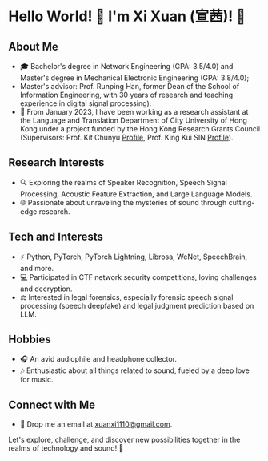 # Hello World! 👋 I'm Xi Xuan (宣茜)! 🌈

## About Me
- 🎓 Bachelor's degree in Network Engineering (GPA: 3.5/4.0) and Master's degree in Mechanical Electronic Engineering (GPA: 3.8/4.0);
- Master's advisor: Prof. Runping Han, former Dean of the School of Information Engineering, with 30 years of research and teaching experience in digital signal processing).
- 📅 From January 2023, I have been working as a research assistant at the Language and Translation Department of City University of Hong Kong under a project funded by the Hong Kong Research Grants Council
  (Supervisors: Prof. Kit Chunyu [Profile](https://scholars.cityu.edu.hk/en/persons/chun-yu-kit(2fff9a86-374c-4ee3-8a94-3d7d866f0432).html), Prof. King Kui SIN [Profile](https://www.researchgate.net/profile/King-Kui-Sin-2)).

## Research Interests
- 🔍 Exploring the realms of Speaker Recognition, Speech Signal Processing, Acoustic Feature Extraction, and Large Language Models.
- 🌐 Passionate about unraveling the mysteries of sound through cutting-edge research.

## Tech and Interests
- ⚡ Python, PyTorch, PyTorch Lightning, Librosa, WeNet, SpeechBrain, and more.
- 💻 Participated in CTF network security competitions, loving challenges and decryption.
- ⚖️ Interested in legal forensics, especially forensic speech signal processing (speech deepfake) and legal judgment prediction based on LLM.

## Hobbies
- 🎧 An avid audiophile and headphone collector.
- 🎶 Enthusiastic about all things related to sound, fueled by a deep love for music.

## Connect with Me
- 📧 Drop me an email at [xuanxi1110@gmail.com](mailto:xuanxi1110@gmail.com).

Let's explore, challenge, and discover new possibilities together in the realms of technology and sound! 🚀

